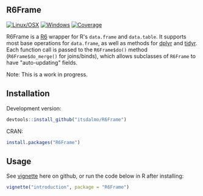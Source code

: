 <!-- README.md is generated from README.Rmd. Please edit that file -->
R6Frame
-------

[![Linux/OSX](https://travis-ci.org/itsdalmo/R6Frame.svg?branch=master)](https://travis-ci.org/itsdalmo/R6Frame) [![Windows](https://ci.appveyor.com/api/projects/status/github/itsdalmo/R6Frame?branch=master&svg=true)](https://ci.appveyor.com/project/itsdalmo/R6Frame) [![Coverage](http://codecov.io/github/itsdalmo/R6Frame/coverage.svg?branch=master)](http://codecov.io/github/itsdalmo/R6Frame?branch=master)

R6Frame is a [R6](https://github.com/wch/R6) wrapper for R's `data.frame` and `data.table`. It supports most base operations for `data.frame`, as well as methods for [dplyr](https://github.com/hadley/dplyr) and [tidyr](https://github.com/hadley/tidyr). Each function call is passed to the `R6Frame$do()` method (`R6Frame$do_merge()` for joins/binds), which allows subclasses of `R6Frame` to have "auto-updating" fields.

Note: This is a work in progress.

Installation
------------

Development version:

``` r
devtools::install_github("itsdalmo/R6Frame")
```

CRAN:

``` r
install.packages("R6Frame")
```

Usage
-----

See [vignette](https://github.com/itsdalmo/R6Frame/blob/master/vignettes/introduction.Rmd) here on github, or run the code below in R after installing:

``` r
vignette("introduction", package = "R6Frame")
```
